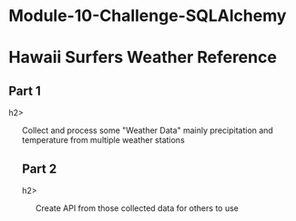 <h1>Module-10-Challenge-SQLAlchemy</h1>
<h1>Hawaii Surfers Weather Reference</h1>
<h2>Part 1</h2>h2>
<ul>Collect and process some "Weather Data" mainly precipitation and temperature from multiple weather stations

<h2>Part 2</h2>h2>
<ul>Create API from those collected data for others to use
